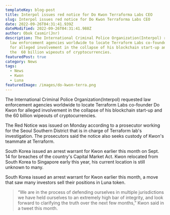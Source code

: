 ```yaml
---
templateKey: blog-post
title: Interpol issues red notice for Do Kwon Terraforma Labs CEO
slug: Interpol issues red notice for Do Kwon Terraforma Labs CEO
date: 2022-09-26T04:31:41.939Z
dateModified: 2022-09-26T04:31:41.988Z
author: Obok Casmir(Jnr)
description: The International Criminal Police Organization(Interpol) requested
  law enforcement agencies worldwide to locate Terraform Labs co-founder Do Kwon
  for alleged involvement in the collapse of his blockchain start-up and also
  the  60 billion wipeouts of cryptocurrencies.
featuredPost: true
category: News
tags:
  - News
  - Kwon
  - Luna
featuredImage: /images/do-kwon-terra.png
---
```

The International Criminal Police Organization(Interpol) requested law enforcement agencies worldwide to locate Terraform Labs co-founder Do Kwon for alleged involvement in the collapse of his blockchain start-up and the  60 billion wipeouts of cryptocurrencies.

T﻿he Red Notice was issued on Monday according to a prosecutor working for the Seoul Southern District that is in charge of Terraform lab's investigation. The prosecutors said the notice also seeks custody of Kwon's teammate at Terraform.

S﻿outh Korea issued an arrest warrant for Kwon earlier this month on Sept. 14 for breaches of the country's Capital Market Act.  Kwon relocated from  South Korea to Singapore early this year, his current location is still unknown to many.

South Korea issued an arrest warrant for Kwon earlier this month, a move that saw many investors sell their positions in  Luna token. 

> “We are in the process of defending ourselves in multiple jurisdictions we have held ourselves to an extremely high bar of integrity, and look forward to clarifying the truth over the next few months,” Kwon said in a tweet this month.
>
>